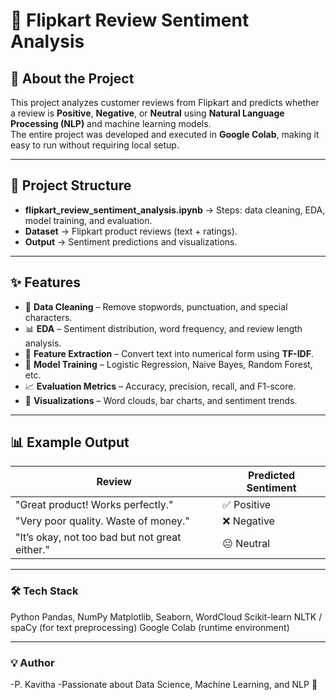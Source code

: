 # 🛒 Flipkart Review Sentiment Analysis

## 📖 About the Project
This project analyzes customer reviews from Flipkart and predicts whether a review is **Positive**, **Negative**, or **Neutral** using **Natural Language Processing (NLP)** and machine learning models.  
The entire project was developed and executed in **Google Colab**, making it easy to run without requiring local setup.

---

## 📂 Project Structure
- **flipkart_review_sentiment_analysis.ipynb** → Steps: data cleaning, EDA, model training, and evaluation.
- **Dataset** → Flipkart product reviews (text + ratings).
- **Output** → Sentiment predictions and visualizations.

---

## ✨ Features
- 🧹 **Data Cleaning** – Remove stopwords, punctuation, and special characters.
- 📊 **EDA** – Sentiment distribution, word frequency, and review length analysis.
- 🧮 **Feature Extraction** – Convert text into numerical form using **TF-IDF**.
- 🤖 **Model Training** – Logistic Regression, Naive Bayes, Random Forest, etc.
- 📈 **Evaluation Metrics** – Accuracy, precision, recall, and F1-score.
- 🎨 **Visualizations** – Word clouds, bar charts, and sentiment trends.

---

## 📊 Example Output

| Review                                           | Predicted Sentiment |
| ------------------------------------------------ | ------------------- |
| "Great product! Works perfectly."                | ✅ Positive          |
| "Very poor quality. Waste of money."             | ❌ Negative          |
| "It’s okay, not too bad but not great either."   | 😐 Neutral           |

---

### 🛠 Tech Stack

Python
Pandas, NumPy
Matplotlib, Seaborn, WordCloud
Scikit-learn
NLTK / spaCy (for text preprocessing)
Google Colab (runtime environment)

---

### 💡 Author
-P. Kavitha
-Passionate about Data Science, Machine Learning, and NLP 🚀
